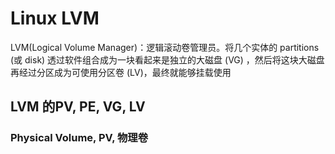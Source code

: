 # Linux LVM
LVM(Logical Volume Manager)：逻辑滚动卷管理员。将几个实体的
partitions (或 disk) 透过软件组合成为一块看起来是独立的大磁盘 (VG) ，然后将这块大磁盘再经过分区成为可使用分区卷 (LV)，最终就能够挂载使用

## LVM 的PV, PE, VG, LV
### Physical Volume, PV, 物理卷


